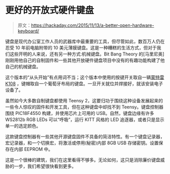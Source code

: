 # 更好的开放式硬件键盘

> 原文：<https://hackaday.com/2015/11/13/a-better-open-hardware-keyboard/>

键盘是现代办公室工作人员的武器库中最重要的工具，但尽管如此，数百万人仍在忍受 10 年前电脑附带的 10 美元薄膜键盘。这是一种糟糕的生活方式，但对于我们这些开明的人来说，还有另一种方式:机械键盘。Bit Bang Theory 的[马里尼奥]刚刚用他自己的自制固件和一些其他开放硬件键盘项目中没有的有趣功能构建了他自己的机械键盘。

这个版本的“从头开始”有点用词不当；这个版本中使用的按键开关取自一辆[蒙特雷 K108](http://deskthority.net/wiki/Monterey_K108) ，键帽取自一个葡萄牙布局的键盘。一旦开关就位并焊接好，就该安装电子设备了。

虽然如今大多数自制键盘都使用 Teensy 2，这要归功于围绕这种设备发展起来的一些令人惊叹的固件和开发工具，但在这种键盘中却找不到 Teensy。键盘控制器围绕 PIC18F4550 构建，并使用芯片上可用的 USB。自然，键盘边缘有许多 WS2812b RGB LEDs 可以“呼吸”，运行 KITT 风格的 LED 追逐器，或者只是显示单一的选定颜色。

这款键盘控制器有一些其他开源键盘固件不具备的简洁特性。有一个键盘记录器，宏记录器，和一个切换宏，将激活或停用(秘密)内部 8GB USB 存储密钥。设置保存在内部 EEPROM 中。

这是一个很棒的建筑，我们在这里看得不够多。无论如何，这只是消除廉价键盘威胁的一步，我们希望很快看到更多。